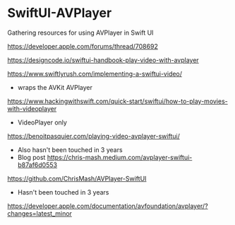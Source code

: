 # SwiftUI-AVPlayer
Gathering resources for using AVPlayer in Swift UI

https://developer.apple.com/forums/thread/708692

https://designcode.io/swiftui-handbook-play-video-with-avplayer

https://www.swiftlyrush.com/implementing-a-swiftui-video/
- wraps the AVKit AVPlayer

https://www.hackingwithswift.com/quick-start/swiftui/how-to-play-movies-with-videoplayer
- VideoPlayer only

https://benoitpasquier.com/playing-video-avplayer-swiftui/
- Also hasn't been touched in 3 years
- Blog post https://chris-mash.medium.com/avplayer-swiftui-b87af6d0553 
 
https://github.com/ChrisMash/AVPlayer-SwiftUI 
- Hasn't been touched in 3 years

https://developer.apple.com/documentation/avfoundation/avplayer/?changes=latest_minor

